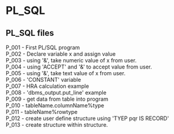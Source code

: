 # PL_SQL
## PL_SQL files

P_001 - First PL/SQL program  
P_002 - Declare variable x and assign value  
P_003 - using '&', take numeric value of x from user.  
P_004 - using 'ACCEPT' and '&' to accept value from user.  
P_005 - using '&', take text value of x from user.  
P_006 - 'CONSTANT' variable  
P_007 - HRA calculation example  
P_008 - 'dbms_output.put_line' example  
P_009 - get data from table into program  
P_010 - tableName.columnName%type   
P_011 - tableName%rowtype  
P_012 - create user define structure using 'TYEP pqr IS RECORD'  
P_013 - create structure within structure.  


  
